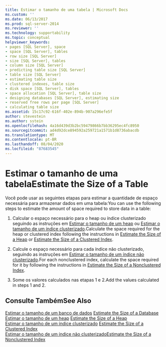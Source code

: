 ```yaml
---
title: Estimar o tamanho de uma tabela | Microsoft Docs
ms.custom: ''
ms.date: 06/13/2017
ms.prod: sql-server-2014
ms.reviewer: ''
ms.technology: supportability
ms.topic: conceptual
helpviewer_keywords:
- pages [SQL Server], space
- space [SQL Server], tables
- row size [SQL Server]
- size [SQL Server], tables
- column size [SQL Server]
- predicting table size [SQL Server]
- table size [SQL Server]
- estimating table size
- clustered indexes, table size
- disk space [SQL Server], tables
- space allocation [SQL Server], table size
- designing databases [SQL Server], estimating size
- reserved free rows per page [SQL Server]
- calculating table size
ms.assetid: 15c17c92-616f-402e-894b-907a296efe5f
author: stevestein
ms.author: sstein
ms.openlocfilehash: 4a16d439d3b2bc59479866b7bb36295ec4fc8950
ms.sourcegitcommit: ad4d92dce894592a259721a1571b1d8736abacdb
ms.translationtype: MT
ms.contentlocale: pt-BR
ms.lasthandoff: 08/04/2020
ms.locfileid: "87683545"
---
```

# <a name="estimate-the-size-of-a-table"></a><span data-ttu-id="7fabe-102">Estimar o tamanho de uma tabela</span><span class="sxs-lookup"><span data-stu-id="7fabe-102">Estimate the Size of a Table</span></span>
  <span data-ttu-id="7fabe-103">Você pode usar as seguintes etapas para estimar a quantidade de espaço necessária para armazenar dados em uma tabela:</span><span class="sxs-lookup"><span data-stu-id="7fabe-103">You can use the following steps to estimate the amount of space required to store data in a table:</span></span>  
  
1.  <span data-ttu-id="7fabe-104">Calcular o espaço necessário para o heap ou índice clusterizado seguindo as instruções em [Estimar o tamanho de um heap](estimate-the-size-of-a-heap.md) ou [Estimar o tamanho de um índice clusterizado](estimate-the-size-of-a-clustered-index.md).</span><span class="sxs-lookup"><span data-stu-id="7fabe-104">Calculate the space required for the heap or clustered index following the instructions in [Estimate the Size of a Heap](estimate-the-size-of-a-heap.md) or [Estimate the Size of a Clustered Index](estimate-the-size-of-a-clustered-index.md).</span></span>  
  
2.  <span data-ttu-id="7fabe-105">Calcule o espaço necessário para cada índice não clusterizado, seguindo as instruções em [Estimar o tamanho de um índice não clusterizado](estimate-the-size-of-a-nonclustered-index.md).</span><span class="sxs-lookup"><span data-stu-id="7fabe-105">For each nonclustered index, calculate the space required for it by following the instructions in [Estimate the Size of a Nonclustered Index](estimate-the-size-of-a-nonclustered-index.md).</span></span>  
  
3.  <span data-ttu-id="7fabe-106">Some os valores calculados nas etapas 1 e 2.</span><span class="sxs-lookup"><span data-stu-id="7fabe-106">Add the values calculated in steps 1 and 2.</span></span>  
  
## <a name="see-also"></a><span data-ttu-id="7fabe-107">Consulte Também</span><span class="sxs-lookup"><span data-stu-id="7fabe-107">See Also</span></span>  
 <span data-ttu-id="7fabe-108">[Estimar o tamanho de um banco de dados](estimate-the-size-of-a-database.md) </span><span class="sxs-lookup"><span data-stu-id="7fabe-108">[Estimate the Size of a Database](estimate-the-size-of-a-database.md) </span></span>  
 <span data-ttu-id="7fabe-109">[Estimar o tamanho de um heap](estimate-the-size-of-a-heap.md) </span><span class="sxs-lookup"><span data-stu-id="7fabe-109">[Estimate the Size of a Heap](estimate-the-size-of-a-heap.md) </span></span>  
 <span data-ttu-id="7fabe-110">[Estimar o tamanho de um índice clusterizado](estimate-the-size-of-a-clustered-index.md) </span><span class="sxs-lookup"><span data-stu-id="7fabe-110">[Estimate the Size of a Clustered Index](estimate-the-size-of-a-clustered-index.md) </span></span>  
 [<span data-ttu-id="7fabe-111">Estimar o tamanho de um índice não clusterizado</span><span class="sxs-lookup"><span data-stu-id="7fabe-111">Estimate the Size of a Nonclustered Index</span></span>](estimate-the-size-of-a-nonclustered-index.md)  
  
  
